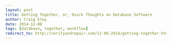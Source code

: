 ```yaml
---  
layout: post 
title: Getting Together, or, Quick Thoughts on Database Software
author: Craig Eley 
date: 2014-12-08
tags: [database, together, workflow]
redirect_to: http://verifyandrepair.com/12-08-2014/getting-together.html
---
```

